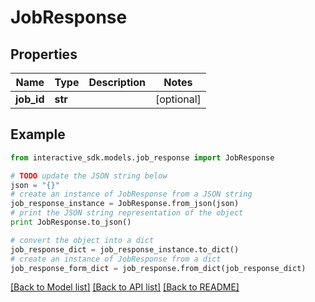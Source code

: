 # JobResponse


## Properties

Name | Type | Description | Notes
------------ | ------------- | ------------- | -------------
**job_id** | **str** |  | [optional] 

## Example

```python
from interactive_sdk.models.job_response import JobResponse

# TODO update the JSON string below
json = "{}"
# create an instance of JobResponse from a JSON string
job_response_instance = JobResponse.from_json(json)
# print the JSON string representation of the object
print JobResponse.to_json()

# convert the object into a dict
job_response_dict = job_response_instance.to_dict()
# create an instance of JobResponse from a dict
job_response_form_dict = job_response.from_dict(job_response_dict)
```
[[Back to Model list]](../README.md#documentation-for-models) [[Back to API list]](../README.md#documentation-for-api-endpoints) [[Back to README]](../README.md)


